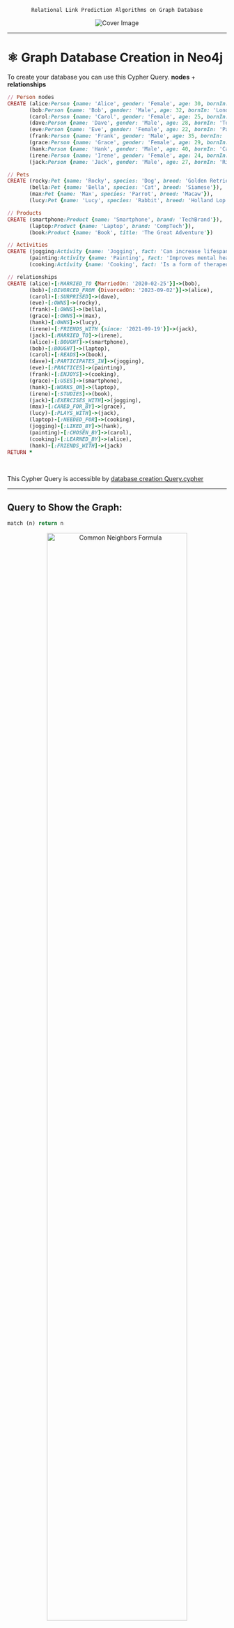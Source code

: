 <div align="center">
  <p>
  
     Relational Link Prediction Algorithms on Graph Database 

  </p>
  <img src="https://sattari.org/wp-content/uploads/2024/02/ScreenRecording2024-02-08at03.17.20-ezgif.com-video-to-gif-converter-1-copy-3.gif" alt="Cover Image" style="max-width:100%; max-height:300px; pointer-events: none;">
</div>

---------

# ⚛︎ Graph Database Creation in Neo4j 

To create your database you can use this Cypher Query. **nodes** + **relationships** 

```ruby
// Person nodes
CREATE (alice:Person {name: 'Alice', gender: 'Female', age: 30, bornIn: 'New York'}),
       (bob:Person {name: 'Bob', gender: 'Male', age: 32, bornIn: 'London'}),
       (carol:Person {name: 'Carol', gender: 'Female', age: 25, bornIn: 'Sydney'}),
       (dave:Person {name: 'Dave', gender: 'Male', age: 28, bornIn: 'Toronto'}),
       (eve:Person {name: 'Eve', gender: 'Female', age: 22, bornIn: 'Paris'}),
       (frank:Person {name: 'Frank', gender: 'Male', age: 35, bornIn: 'Berlin'}),
       (grace:Person {name: 'Grace', gender: 'Female', age: 29, bornIn: 'Tokyo'}),
       (hank:Person {name: 'Hank', gender: 'Male', age: 40, bornIn: 'Cape Town'}),
       (irene:Person {name: 'Irene', gender: 'Female', age: 24, bornIn: 'Moscow'}),
       (jack:Person {name: 'Jack', gender: 'Male', age: 27, bornIn: 'Rio de Janeiro'})

// Pets
CREATE (rocky:Pet {name: 'Rocky', species: 'Dog', breed: 'Golden Retriever'}),
       (bella:Pet {name: 'Bella', species: 'Cat', breed: 'Siamese'}),
       (max:Pet {name: 'Max', species: 'Parrot', breed: 'Macaw'}),
       (lucy:Pet {name: 'Lucy', species: 'Rabbit', breed: 'Holland Lop'})

// Products
CREATE (smartphone:Product {name: 'Smartphone', brand: 'TechBrand'}),
       (laptop:Product {name: 'Laptop', brand: 'CompTech'}),
       (book:Product {name: 'Book', title: 'The Great Adventure'})

// Activities
CREATE (jogging:Activity {name: 'Jogging', fact: 'Can increase lifespan by 3 years'}),
       (painting:Activity {name: 'Painting', fact: 'Improves mental health and creativity'}),
       (cooking:Activity {name: 'Cooking', fact: 'Is a form of therapeutic art'})

// relationships
CREATE (alice)-[:MARRIED_TO {MarriedOn: '2020-02-25'}]->(bob),
       (bob)-[:DIVORCED_FROM {DivorcedOn: '2023-09-02'}]->(alice),
       (carol)-[:SURPRISED]->(dave),
       (eve)-[:OWNS]->(rocky),
       (frank)-[:OWNS]->(bella),
       (grace)-[:OWNS]->(max),
       (hank)-[:OWNS]->(lucy),
       (irene)-[:FRIENDS_WITH {since: '2021-09-19'}]->(jack),
       (jack)-[:MARRIED_TO]->(irene),
       (alice)-[:BOUGHT]->(smartphone),
       (bob)-[:BOUGHT]->(laptop),
       (carol)-[:READS]->(book),
       (dave)-[:PARTICIPATES_IN]->(jogging),
       (eve)-[:PRACTICES]->(painting),
       (frank)-[:ENJOYS]->(cooking),
       (grace)-[:USES]->(smartphone),
       (hank)-[:WORKS_ON]->(laptop),
       (irene)-[:STUDIES]->(book),
       (jack)-[:EXERCISES_WITH]->(jogging),
       (max)-[:CARED_FOR_BY]->(grace),
       (lucy)-[:PLAYS_WITH]->(jack),
       (laptop)-[:NEEDED_FOR]->(cooking),
       (jogging)-[:LIKED_BY]->(hank),
       (painting)-[:CHOSEN_BY]->(carol),
       (cooking)-[:LEARNED_BY]->(alice),
       (hank)-[:FRIENDS_WITH]->(jack)
RETURN *
```
<br>

This Cypher Query is accessible by [database creation Query.cypher](/Database%20Creation%20Query.cypher) 

<be>


------


## Query to Show the Graph:

```ruby
match (n) return n
```

<div align="center">
    <img src="/Images/MyGraph.png" alt="Common Neighbors Formula" width="80%" />
</div>

--------


# ⛓🖇 Link Prediction Algorithms  

## Adamic-Adar Algorithm

The Adamic-Adar algorithm was introduced in 2003 by Lada Adamic and Eytan Adar. It's designed to predict links in a social network by measuring the closeness between pairs of nodes. The algorithm calculates the similarity between nodes based on the commonality of their connections, using the following formula:

<div align="center">
    <img src="Images/Adamic Adar.png" alt="Adamic-Adar Formula" width="300" />
</div>

The formula essentially sums the inverse logarithm of the degree of common neighbors between two nodes. Here, `N(u)` represents the set of nodes adjacent to node `u`. A computed value of 0 indicates that two nodes are not close, suggesting no common neighbors, while higher values signify a closer relationship, indicating multiple shared connections.

### Key Points:

- **Purpose:** Predicts the likelihood of a future link between two nodes in a social network.
- **Interpretation:** A higher Adamic-Adar score implies a stronger relationship or connection likelihood between the nodes based on their shared neighbors.
- **Usage:** The library provides a function to calculate the closeness between two nodes.

***

## Common Neighbors Algorithm

The Common Neighbors algorithm is based on the premise that two nodes (individuals) that share a mutual friend or connection are more likely to be introduced than those without any mutual connections. This concept is fundamental in social network analysis for predicting potential links.

<div align="center">
    <img src="Images/Common Neighbors.png" alt="Common Neighbors Formula" width="300" />
</div>

The formula counts the number of shared neighbors between two nodes, where `N(x)` and `N(y)` represent the sets of nodes adjacent to nodes `x` and `y`, respectively. A computed value of 0 signifies no common neighbors, whereas higher values indicate a stronger connection due to multiple shared neighbors.

### Key Points:

- **Purpose:** Identifies potential connections between two nodes based on mutual acquaintances.
- **Interpretation:** Higher values suggest a higher likelihood of forming a connection.
- **Usage:** Function available in the library to calculate mutual connections.

***

## Preferential Attachment Algorithm

Preferential Attachment reflects the principle that the more connections a node has, the more likely it is to acquire new connections. This concept was popularized by Albert-László Barabási and Réka Albert and is crucial for understanding the growth of scale-free networks.

<div align="center">
    <img src="Images/Preferential Attachment.png" alt="Preferential Attachment Formula" width="300" />
</div>

The formula calculates the product of the degrees (number of connections) of two nodes, indicating that nodes with higher degrees are more likely to connect. `|N(u)|` and `|N(v)|` denote the degrees of nodes `u` and `v`, respectively.

### Key Points:

- **Purpose:** Predicts the formation of new links between nodes based on existing connections.
- **Interpretation:** Higher values indicate a greater potential for link formation.
- **Usage:** Function available in the library for assessing potential link formation.

***

## Resource Allocation Algorithm

Introduced in 2009 by Tao Zhou, Linyuan Lü, and Yi-Cheng Zhang, the Resource Allocation algorithm is a link prediction measure that simulates how resources would be distributed through shared neighbors between two nodes.

<div align="center">
    <img src="Images/Resource Allocation.png" alt="Resource Allocation Formula" width="300" />
</div>

This algorithm sums the inverse of the degree of common neighbors, similar to the Adamic-Adar algorithm but applied in a different context. `N(u)` represents the set of nodes adjacent to node `u`.

### Key Points:

- **Purpose:** Assesses the closeness of nodes based on how resources would be allocated through their common connections.
- **Interpretation:** Higher values suggest a closer relationship due to efficient resource sharing.
- **Usage:** Function available in the library for calculating resource allocation efficiency.

***

## Same Community Algorithm

The Same Community algorithm determines whether two nodes belong to the same community, which is crucial for understanding the structure of networks and predicting future connections based on community membership.


  #### Key Points:

- **Purpose:** Evaluates potential connections based on the breadth of an individual's network.
- **Interpretation:** Higher values indicate a greater likelihood of forming new connections.
- **Usage:** Library function for assessing the extent of node connections.


### Related Techniques and Metrics:

- **Production-quality:** Ensures that the algorithm is suitable for use in real-world applications.
     - **Conductance metric:** Measures the quality of a graph partitioning into communities.

     - **K-Core Decomposition:** Identifies the core structure of the network by peeling off layers of the graph.

     - **K-1 Coloring:** A graph coloring method that helps in distinguishing communities.

     - **K-Means Clustering:** A partitioning method that can be used to group nodes into communities based on their features.

     - **Label Propagation:** Utilizes node labels to propagate and determine communities rapidly.

     - **Leiden:** An algorithm that refines the partitioning of a network into communities for higher quality results.

     - **Local Clustering Coefficient:** Measures the degree to which nodes in a graph tend to cluster together.

     - **Louvain:** A popular method for detecting communities based on modularity optimization.

     - **Modularity metric:** Quantifies the strength of division of a network into communities.

     - **Modularity Optimization:** Aims to maximize the modularity metric for better community detection.

     - **Strongly Connected Components:** Identifies groups of nodes where every node is reachable from every other node in the group.

     - **Triangle Count:** Can indicate tightly-knit groups of nodes, suggesting potential communities.

     - **Weakly Connected Components:** Finds groups of nodes connected by paths regardless of direction.
- **Alpha:** A parameter in some algorithms that influences the detection of communities.

     - **Approximate Maximum k-cut:** A method for dividing the graph into k groups to maximize the weight of the edges within each group.

     - **Speaker-Listener Label Propagation (SLPA):** An algorithm that considers the dynamics of speaking and listening behaviors of nodes for community detection.


</div>

This method provides a binary outcome: `0` indicates nodes are in different communities, while `1` signifies that both nodes are within the same community.

### Key Points:

- **Purpose:** Identifies whether two nodes are part of the same social or functional group.
- **Interpretation:** A value of 1 indicates a strong likelihood of connection due to shared community membership.
- **Usage:** Function in the library for detecting community-based connections.

***

## Total Neighbors Algorithm

Total Neighbors measures the closeness of nodes based on the total number of unique neighbors they have, underlining the idea that nodes with more connections are more likely to form new links.

<div align="center">
    <img src="Images/Total Neighbors.png" alt="Total Neighbors Formula" width="300" />
</div>

This formula calculates the combined unique set of neighbors for two nodes, where `N(x)` and `N(y)` represent the sets of nodes adjacent to nodes `x` and `y`, respectively.

### Key Points:

- **Purpose:** Evaluates potential connections based on the breadth of an individual's network.
- **Interpretation:** Higher values indicate a greater likelihood of forming new connections.
- **Usage:** Library function for assessing the extent of node connections.

-------

## Let's Run the Algorithms Query

```ruby
MATCH (p1:Person {name: 'Hank'}), (p2:Person {name: 'Jack'})
WITH p1, p2
RETURN 
    gds.alpha.linkprediction.adamicAdar(p1, p2) AS AdamicAdar,
    gds.alpha.linkprediction.commonNeighbors(p1, p2) AS CommonNeighbors,
    gds.alpha.linkprediction.preferentialAttachment(p1, p2) AS PreferentialAttachment,
    gds.alpha.linkprediction.resourceAllocation(p1, p2) AS ResourceAllocation,
    gds.alpha.linkprediction.sameCommunity(p1, p2) AS SameCommunity,
    gds.alpha.linkprediction.totalNeighbors(p1, p2) AS TotalNeighbors
```


<div align="center">
    <img src="/Images/AlgorithmsResults.png" alt="Common Neighbors Formula" width="80%" />
</div>
<br>

This Cypher Query is accessible by [link prediction algorithms Query.cypher](/link%20prediction%20algorithms%20Query.cypher) 


-------

#### Results in CSV is downloadable at [link prediction Algorithms RESULT csv](/link%20prediction%20Algorithms%20RESULT.csv)


| AdamicAdar        | CommonNeighbors           | PreferentialAttachment  | ResourceAllocation        | SameCommunity           | TotalNeighbors  |
| ------------- |:-------------:| -----:| ------------- |:-------------:| -----:|
| 2.352934267515801      | 2.0 | 20.0 | 0.8333333333333333      | 0.0 | 6.0 |



------
------


<div align="center" style="display: flex; justify-content: center;">
  <a href="https://www.linkedin.com/in/pouya-sattari/" target="_blank">
    <img src="https://upload.wikimedia.org/wikipedia/commons/thumb/8/81/LinkedIn_icon.svg/144px-LinkedIn_icon.svg.png?20210220164014" height="20" alt="linkedin logo">
  </a>
  ·
  <a href="https://www.sattari.org" target="_blank">
    <img src="https://img.shields.io/badge/SATTARI.org-blue?logo=internetexplorer" alt="SATTARI.org">
  </a>
</div>
